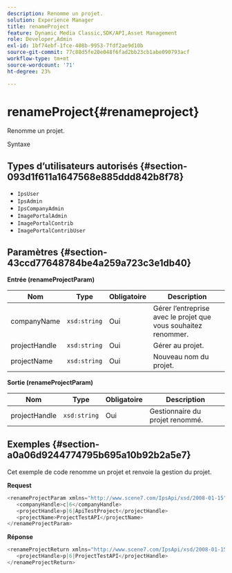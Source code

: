 ```yaml
---
description: Renomme un projet.
solution: Experience Manager
title: renameProject
feature: Dynamic Media Classic,SDK/API,Asset Management
role: Developer,Admin
exl-id: 1bf74ebf-1fce-408b-9953-7fdf2ae9d10b
source-git-commit: 77c88d5fe20e048f6fad2bb23cb1abe090793acf
workflow-type: tm+mt
source-wordcount: '71'
ht-degree: 23%

---
```


# renameProject{#renameproject}

Renomme un projet.

Syntaxe

## Types d’utilisateurs autorisés {#section-093d1f611a1647568e885ddd842b8f78}

* `IpsUser`
* `IpsAdmin`
* `IpsCompanyAdmin`
* `ImagePortalAdmin`
* `ImagePortalContrib`
* `ImagePortalContribUser`

## Paramètres {#section-43ccd77648784be4a259a723c3e1db40}

**Entrée (renameProjectParam)**

| Nom | Type | Obligatoire | Description |
|---|---|---|---|
| companyName | `xsd:string` | Oui | Gérer l’entreprise avec le projet que vous souhaitez renommer. |
| projectHandle | `xsd:string` | Oui | Gérer au projet. |
| projectName | `xsd:string` | Oui | Nouveau nom du projet. |

**Sortie (renameProjectParam)**

| Nom | Type | Obligatoire | Description |
|---|---|---|---|
| projectHandle | `xsd:string` | Oui | Gestionnaire du projet renommé. |

## Exemples {#section-a0a06d9244774795b695a10b92b2a5e7}

Cet exemple de code renomme un projet et renvoie la gestion du projet.

**Request**

```java
<renameProjectParam xmlns="http://www.scene7.com/IpsApi/xsd/2008-01-15">
   <companyHandle>c|6</companyHandle>
   <projectHandle>p|6|ApiTestProject</projectHandle>
   <projectName>ProjectTestAPI</projectName>
</renameProjectParam>
```

**Réponse**

```java
<renameProjectReturn xmlns="http://www.scene7.com/IpsApi/xsd/2008-01-15">
   <projectHandle>p|6|ProjectTestAPI</projectHandle>
</renameProjectReturn>
```
